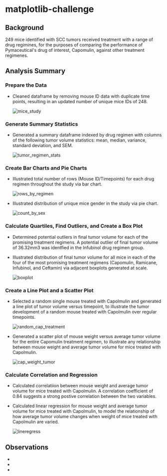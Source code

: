 # matplotlib-challenge

## Background
249 mice identified with SCC tumors received treatment with a range of drug regimines, for the purposes of comparing the performance of Pymaceutical's drug of interest, Capomulin, against other treatment regimenes.

## Analysis Summary
### Prepare the Data
* Cleaned dataframe by removing mouse ID data with duplicate time points, resulting in an updated number of unique mice IDs of 248.

    ![mice_study](Pymaceuticals/images/mice_study.png)

### Generate Summary Statistics
* Generated a summary dataframe indexed by drug regimen with columns of the following tumor volume statistics: mean, median, variance, standard deviation, and SEM.

    ![tumor_regimen_stats](Pymaceuticals/images/tumor_regimen_stats.png)

### Create Bar Charts and Pie Charts
* Illustrated total number of rows (Mouse ID/Timepoints) for each drug regimen throughout the study via bar chart.

    ![rows_by_regimen](Pymaceuticals/images/rows_by_regimen.png)

* Illustrated distribution of unique mice gender in the study via pie chart.

    ![count_by_sex](Pymaceuticals/images/count_by_sex.png)

### Calculate Quartiles, Find Outliers, and Create a Box Plot
* Determined potential outliers in final tumor volume for each of the promising treatment regimens. A potential outlier of final tumor volume of 36.32mm3 was identfied in the Infubinol drug regimen group.
* Illustrated distribution of final tumor volume for all mice in each of the four of the most promising treatment regimens (Capomulin, Ramicane, Infubinol, and Ceftamin) via adjacent boxplots generated at scale.

    ![boxplot](Pymaceuticals/images/boxplot.png)

### Create a Line Plot and a Scatter Plot
* Selected a random single mouse treated with Capolmulin and generated a line plot of tumor volume versus timepoint, to illustrate the tumor development of a random mouse treated with Capolmulin over regular timepoints.

    ![random_cap_treatment](Pymaceuticals/images/random_cap_treatment.png)

* Generated a scatter plot of mouse weight versus average tumor volume for the entire Capomulin treatment regimen, to illustrate any relationship between mouse weight and average tumor volume for mice treated with Capolmulin.

    ![cap_weight_tumor](Pymaceuticals/images/cap_weight_tumor.png)

### Calculate Correlation and Regression
* Calculated correlatiion between mouse weight and average tumor volume for mice treated with Capolmulin. A correlation coefficient of 0.84 suggests a strong postive correlation between the two variables.
* Calculated linear regression for mouse weight and average tumor volume for mice treated with Capolmulin, to model the relationship of how average tumor volume changes when weight of mice treated with Capolmulin are varied.

    ![lineregress](Pymaceuticals/images/linregress.png)

## Observations
*
*
*